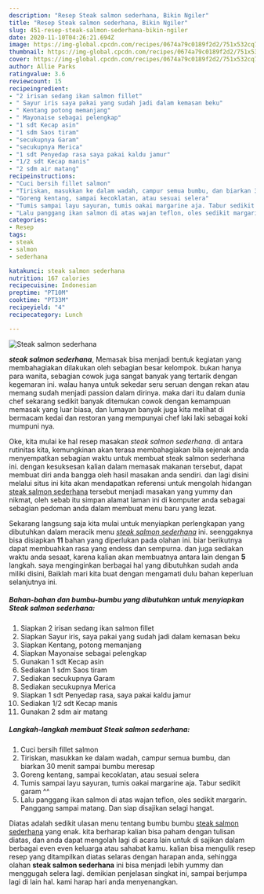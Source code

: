 ```yaml
---
description: "Resep Steak salmon sederhana, Bikin Ngiler"
title: "Resep Steak salmon sederhana, Bikin Ngiler"
slug: 451-resep-steak-salmon-sederhana-bikin-ngiler
date: 2020-11-10T04:26:21.694Z
image: https://img-global.cpcdn.com/recipes/0674a79c0189f2d2/751x532cq70/steak-salmon-sederhana-foto-resep-utama.jpg
thumbnail: https://img-global.cpcdn.com/recipes/0674a79c0189f2d2/751x532cq70/steak-salmon-sederhana-foto-resep-utama.jpg
cover: https://img-global.cpcdn.com/recipes/0674a79c0189f2d2/751x532cq70/steak-salmon-sederhana-foto-resep-utama.jpg
author: Allie Parks
ratingvalue: 3.6
reviewcount: 15
recipeingredient:
- "2 irisan sedang ikan salmon fillet"
- " Sayur iris saya pakai yang sudah jadi dalam kemasan beku"
- " Kentang potong memanjang"
- " Mayonaise sebagai pelengkap"
- "1 sdt Kecap asin"
- "1 sdm Saos tiram"
- "secukupnya Garam"
- "secukupnya Merica"
- "1 sdt Penyedap rasa saya pakai kaldu jamur"
- "1/2 sdt Kecap manis"
- "2 sdm air matang"
recipeinstructions:
- "Cuci bersih fillet salmon"
- "Tiriskan, masukkan ke dalam wadah, campur semua bumbu, dan biarkan 30 menit sampai bumbu meresap"
- "Goreng kentang, sampai kecoklatan, atau sesuai selera"
- "Tumis sampai layu sayuran, tumis oakai margarine aja. Tabur sedikit garam ^^"
- "Lalu panggang ikan salmon di atas wajan teflon, oles sedikit margarin. Panggang sampai matang. Dan siap disajikan selagi hangat."
categories:
- Resep
tags:
- steak
- salmon
- sederhana

katakunci: steak salmon sederhana 
nutrition: 167 calories
recipecuisine: Indonesian
preptime: "PT10M"
cooktime: "PT33M"
recipeyield: "4"
recipecategory: Lunch

---
```



![Steak salmon sederhana](https://img-global.cpcdn.com/recipes/0674a79c0189f2d2/751x532cq70/steak-salmon-sederhana-foto-resep-utama.jpg)

<b><i>steak salmon sederhana</i></b>, Memasak bisa menjadi bentuk kegiatan yang membahagiakan dilakukan oleh sebagian besar kelompok. bukan hanya para wanita, sebagian cowok juga sangat banyak yang tertarik dengan kegemaran ini. walau hanya untuk sekedar seru seruan dengan rekan atau memang sudah menjadi passion dalam dirinya. maka dari itu dalam dunia chef sekarang sedikit banyak ditemukan cowok dengan kemampuan memasak yang luar biasa, dan lumayan banyak juga kita melihat di bermacam kedai dan restoran yang mempunyai chef laki laki sebagai koki mumpuni nya.



Oke, kita mulai ke hal resep masakan <i>steak salmon sederhana</i>. di antara rutinitas kita, kemungkinan akan terasa membahagiakan bila sejenak anda menyempatkan sebagian waktu untuk membuat steak salmon sederhana ini. dengan kesuksesan kalian dalam memasak makanan tersebut, dapat membuat diri anda bangga oleh hasil masakan anda sendiri. dan lagi disini melalui situs ini kita akan mendapatkan referensi untuk mengolah hidangan <u>steak salmon sederhana</u> tersebut menjadi masakan yang yummy dan nikmat, oleh sebab itu simpan alamat laman ini di komputer anda sebagai sebagian pedoman anda dalam membuat menu baru yang lezat.


Sekarang langsung saja kita mulai untuk menyiapkan perlengkapan yang dibutuhkan dalam meracik menu <u><i>steak salmon sederhana</i></u> ini. seenggaknya bisa disiapkan <b>11</b> bahan yang diperlukan pada olahan ini. biar berikutnya dapat membuahkan rasa yang endess dan sempurna. dan juga sediakan waktu anda sesaat, karena kalian akan membuatnya antara lain dengan <b>5</b> langkah. saya menginginkan berbagai hal yang dibutuhkan sudah anda miliki disini, Baiklah mari kita buat dengan mengamati dulu bahan keperluan selanjutnya ini.

<!--inarticleads1-->

##### Bahan-bahan dan bumbu-bumbu yang dibutuhkan untuk menyiapkan Steak salmon sederhana:

1. Siapkan 2 irisan sedang ikan salmon fillet
1. Siapkan  Sayur iris, saya pakai yang sudah jadi dalam kemasan beku
1. Siapkan  Kentang, potong memanjang
1. Siapkan  Mayonaise sebagai pelengkap
1. Gunakan 1 sdt Kecap asin
1. Sediakan 1 sdm Saos tiram
1. Sediakan secukupnya Garam
1. Sediakan secukupnya Merica
1. Siapkan 1 sdt Penyedap rasa, saya pakai kaldu jamur
1. Sediakan 1/2 sdt Kecap manis
1. Gunakan 2 sdm air matang




<!--inarticleads2-->

##### Langkah-langkah membuat Steak salmon sederhana:

1. Cuci bersih fillet salmon
1. Tiriskan, masukkan ke dalam wadah, campur semua bumbu, dan biarkan 30 menit sampai bumbu meresap
1. Goreng kentang, sampai kecoklatan, atau sesuai selera
1. Tumis sampai layu sayuran, tumis oakai margarine aja. Tabur sedikit garam ^^
1. Lalu panggang ikan salmon di atas wajan teflon, oles sedikit margarin. Panggang sampai matang. Dan siap disajikan selagi hangat.




Diatas adalah sedikit ulasan menu tentang bumbu bumbu <u>steak salmon sederhana</u> yang enak. kita berharap kalian bisa paham dengan tulisan diatas, dan anda dapat mengolah lagi di acara lain untuk di sajikan dalam berbagai even even keluarga atau sahabat kamu. kalian bisa mengulik resep resep yang ditampilkan diatas selaras dengan harapan anda, sehingga olahan <b>steak salmon sederhana</b> ini bisa menjadi lebih yummy dan menggugah selera lagi. demikian penjelasan singkat ini, sampai berjumpa lagi di lain hal. kami harap hari anda menyenangkan.
